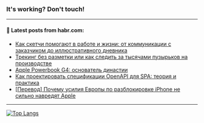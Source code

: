 ### It's working? Don't touch!

---
<!--
#### 🛠️ Technical stack:

![C++](https://img.shields.io/badge/C++-informational?logo=c%2B%2B&style=flat&logoColor=white&color=9C033A)
![Java](https://img.shields.io/badge/Java-informational?logo=java&style=flat&logoColor=white&color=007396)
![Kotlin](https://img.shields.io/badge/Kotlin-informational?logo=Kotlin&style=flat&logoColor=white&color=0095D5)
![JS](https://img.shields.io/badge/JS-informational?logo=javaScript&style=flat&logoColor=black&color=F7Df1E) <br>
![HTML5](https://img.shields.io/badge/HTML5-informational?logo=html5&style=flat&logoColor=white&color=E34F26)
![CSS3](https://img.shields.io/badge/CSS3-informational?logo=css3&style=flat&logoColor=white&color=157286)
![Sass](https://img.shields.io/badge/Saas-informational?logo=sass&style=flat&logoColor=white&color=hotpink)
![PHP](https://img.shields.io/badge/PHP-informational?logo=php&style=flat&logoColor=white&color=777BB4) <br>
![WebPAck](https://img.shields.io/badge/WebPack-informational?logo=webPack&style=flat&logoColor=white&color=FF6F00)
![Bootstrap](https://img.shields.io/badge/Bootstrap-informational?logo=Bootstrap&style=flat&logoColor=white&color=7952B3)
![MySQL](https://img.shields.io/badge/MySQL-informational?logo=MySQL&style=flat&logoColor=white&color=00f) <br>
![NodeJS](https://img.shields.io/badge/NodeJS-informational?logo=node.js&style=flat&logoColor=white&color=43853D)
![Spring](https://img.shields.io/badge/Spring-informational?logo=Spring&style=flat&logoColor=white&color=0A9EDC)
![Angular](https://img.shields.io/badge/Vue-informational?logo=vue.js&style=flat&logoColor=white&color=red)
![Git](https://img.shields.io/badge/Git-informational?logo=git&style=flat&logoColor=white&color=darkorange)

___
-->

#### 💬 Latest posts from habr.com:

<!-- BLOG-POST-LIST:START -->
- [Как скетчи помогают в работе и жизни: от коммуникации с заказчиком до иллюстративного дневника](https://habr.com/ru/post/705718/?utm_source=habrahabr&utm_medium=rss&utm_campaign=705718)
- [Трекинг без разметки или как следить за тысячами пузырьков на производстве](https://habr.com/ru/post/705020/?utm_source=habrahabr&utm_medium=rss&utm_campaign=705020)
- [Apple Powerbook G4: основатель династии](https://habr.com/ru/post/705596/?utm_source=habrahabr&utm_medium=rss&utm_campaign=705596)
- [Как проектировать спецификации OpenAPI для SPA: теория и практика](https://habr.com/ru/post/705698/?utm_source=habrahabr&utm_medium=rss&utm_campaign=705698)
- [[Перевод] Почему усилия Европы по разблокировке iPhone не сильно навредят Apple](https://habr.com/ru/post/705688/?utm_source=habrahabr&utm_medium=rss&utm_campaign=705688)
<!-- BLOG-POST-LIST:END -->

---

[![Top Langs](https://github-readme-stats.vercel.app/api/top-langs/?username=zloylis&layout=compact&hide_border=true&theme=dracula)](https://github.com/zloylis)

